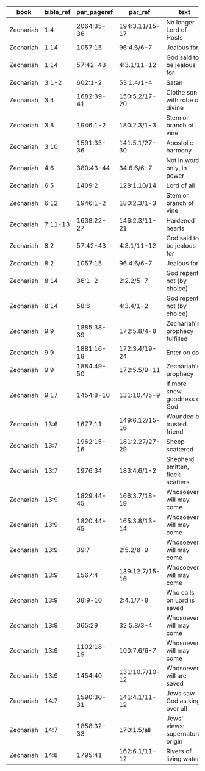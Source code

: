 <!--
https://urantia-book.org/urantiabook/bible_refs/Zechariah_1.html
bible_ref = Bible Chapter:Vers
par_pageref = UB 1st English Edition Page:Line
par_ref = UB Paper:Sec:Ppgh
type = See _readme
-->

| book      | bible_ref | par_pageref | par_ref        | text                             | type |
| --------- | --------- | ----------- | -------------- | -------------------------------- | ---- |
| Zechariah | 1:4       | 2064:35-36  | 194:3.11/15-17 | No longer Lord of Hosts          | C    |
| Zechariah | 1:14      | 1057:15     | 96:4.6/6-7     | Jealous for                      | R    |
| Zechariah | 1:14      | 57:42-43    | 4:3.1/11-12    | God said to be jealous for       | C    |
| Zechariah | 3:1-2     | 602:1-2     | 53:1.4/1-4     | Satan                            | C    |
| Zechariah | 3:4       | 1682:39-41  | 150:5.2/17-20  | Clothe son with robe of divine   | R    |
| Zechariah | 3:8       | 1946:1-2    | 180:2.3/1-3    | Stem or branch of vine           | C    |
| Zechariah | 3:10      | 1591:35-36  | 141:5.1/27-30  | Apostolic harmony                | C    |
| Zechariah | 4:6       | 380:43-44   | 34:6.6/6-7     | Not in word only, in power       | R    |
| Zechariah | 6:5       | 1409:2      | 128:1.10/14    | Lord of all                      | C    |
| Zechariah | 6:12      | 1946:1-2    | 180:2.3/1-3    | Stem or branch of vine           | C    |
| Zechariah | 7:11-13   | 1638:22-27  | 146:2.3/11-21  | Hardened hearts                  | R    |
| Zechariah | 8:2       | 57:42-43    | 4:3.1/11-12    | God said to be jealous for       | C    |
| Zechariah | 8:2       | 1057:15     | 96:4.6/6-7     | Jealous for                      | R    |
| Zechariah | 8:14      | 36:1-2      | 2:2.2/5-7      | God repents not (by choice)      | C    |
| Zechariah | 8:14      | 58:6        | 4:3.4/1-2      | God repents not (by choice)      | C    |
| Zechariah | 9:9       | 1885:38-39  | 172:5.8/4-8    | Zechariah's prophecy fulfilled   | S    |
| Zechariah | 9:9       | 1881:16-18  | 172:3.4/19-24  | Enter on colt                    | R    |
| Zechariah | 9:9       | 1884:49-50  | 172:5.5/9-11   | Zechariah's prophecy             | R    |
| Zechariah | 9:17      | 1454:8-10   | 131:10.4/5-9   | If more knew goodness of God     | C    |
| Zechariah | 13:6      | 1677:11     | 149:6.12/15-16 | Wounded by trusted friend        | R    |
| Zechariah | 13:7      | 1962:15-16  | 181:2.27/27-29 | Sheep scattered                  | R    |
| Zechariah | 13:7      | 1976:34     | 183:4.6/1-2    | Shepherd smitten, flock scatters | C    |
| Zechariah | 13:9      | 1829:44-45  | 166:3.7/18-19  | Whosoever will may come          | C    |
| Zechariah | 13:9      | 1820:44-45  | 165:3.8/13-14  | Whosoever will may come          | C    |
| Zechariah | 13:9      | 39:7        | 2:5.2/8-9      | Whosoever will may come          | C    |
| Zechariah | 13:9      | 1567:4      | 139:12.7/15-16 | Whosoever will may come          | C    |
| Zechariah | 13:9      | 38:9-10     | 2:4.1/7-8      | Who calls on Lord is saved       | R    |
| Zechariah | 13:9      | 365:29      | 32:5.8/3-4     | Whosoever will may come          | C    |
| Zechariah | 13:9      | 1102:18-19  | 100:7.6/6-7    | Whosoever will may come          | C    |
| Zechariah | 13:9      | 1454:40     | 131:10.7/10-12 | Whosoever will are saved         | C    |
| Zechariah | 14:7      | 1590:30-31  | 141:4.1/11-12  | Jews saw God as king over all    | C    |
| Zechariah | 14:7      | 1858:32-33  | 170:1.5/all    | Jews' views: supernatural origin | C    |
| Zechariah | 14:8      | 1795:41     | 162:6.1/11-12  | Rivers of living waters          | R    |
